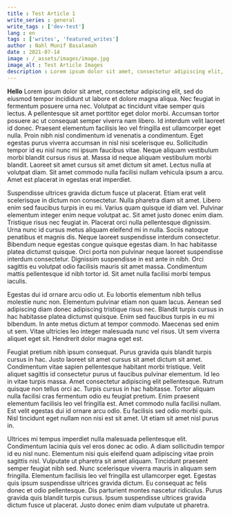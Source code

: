 ```yaml
---
title : Test Article 1
write_series : general
write_tags : ['dev-test']
lang : en
tags : ['writes', 'featured_writes']
author : Nahl Munif Basalamah
date : 2021-07-14
image : /_assets/images/image.jpg
image_alt : Test Article Images
description : Lorem ipsum dolor sit amet, consectetur adipiscing elit, sed do eiusmod tempor incididunt ut labore et dolore magna aliqua. Nec feugiat in fermentum posuere urna nec. Volutpat ac tincidunt vitae semper quis lectus. A pellentesque sit amet porttitor eget dolor morbi. Accumsan tortor posuere ac ut consequat semper viverra nam libero. Id interdum velit laoreet id donec. Praesent elementum facilisis leo vel fringilla est ullamcorper eget nulla. Proin nibh nisl condimentum id venenatis a condimentum. Eget egestas purus viverra accumsan in nisl nisi scelerisque eu.
---
```


**Hello** Lorem ipsum dolor sit amet, consectetur adipiscing elit, sed do eiusmod tempor incididunt ut labore et dolore magna aliqua. Nec feugiat in fermentum posuere urna nec. Volutpat ac tincidunt vitae semper quis lectus. A pellentesque sit amet porttitor eget dolor morbi. Accumsan tortor posuere ac ut consequat semper viverra nam libero. Id interdum velit laoreet id donec. Praesent elementum facilisis leo vel fringilla est ullamcorper eget nulla. Proin nibh nisl condimentum id venenatis a condimentum. Eget egestas purus viverra accumsan in nisl nisi scelerisque eu. Sollicitudin tempor id eu nisl nunc mi ipsum faucibus vitae. Neque aliquam vestibulum morbi blandit cursus risus at. Massa id neque aliquam vestibulum morbi blandit. Laoreet sit amet cursus sit amet dictum sit amet. Lectus nulla at volutpat diam. Sit amet commodo nulla facilisi nullam vehicula ipsum a arcu. Amet est placerat in egestas erat imperdiet.

Suspendisse ultrices gravida dictum fusce ut placerat. Etiam erat velit scelerisque in dictum non consectetur. Nulla pharetra diam sit amet. Libero enim sed faucibus turpis in eu mi. Varius quam quisque id diam vel. Pulvinar elementum integer enim neque volutpat ac. Sit amet justo donec enim diam. Tristique risus nec feugiat in. Placerat orci nulla pellentesque dignissim. Urna nunc id cursus metus aliquam eleifend mi in nulla. Sociis natoque penatibus et magnis dis. Neque laoreet suspendisse interdum consectetur. Bibendum neque egestas congue quisque egestas diam. In hac habitasse platea dictumst quisque. Orci porta non pulvinar neque laoreet suspendisse interdum consectetur. Dignissim suspendisse in est ante in nibh. Orci sagittis eu volutpat odio facilisis mauris sit amet massa. Condimentum mattis pellentesque id nibh tortor id. Sit amet nulla facilisi morbi tempus iaculis.

Egestas dui id ornare arcu odio ut. Eu lobortis elementum nibh tellus molestie nunc non. Elementum pulvinar etiam non quam lacus. Aenean sed adipiscing diam donec adipiscing tristique risus nec. Blandit turpis cursus in hac habitasse platea dictumst quisque. Enim sed faucibus turpis in eu mi bibendum. In ante metus dictum at tempor commodo. Maecenas sed enim ut sem. Vitae ultricies leo integer malesuada nunc vel risus. Ut sem viverra aliquet eget sit. Hendrerit dolor magna eget est.

Feugiat pretium nibh ipsum consequat. Purus gravida quis blandit turpis cursus in hac. Justo laoreet sit amet cursus sit amet dictum sit amet. Condimentum vitae sapien pellentesque habitant morbi tristique. Velit aliquet sagittis id consectetur purus ut faucibus pulvinar elementum. Id leo in vitae turpis massa. Amet consectetur adipiscing elit pellentesque. Rutrum quisque non tellus orci ac. Turpis cursus in hac habitasse. Tortor aliquam nulla facilisi cras fermentum odio eu feugiat pretium. Enim praesent elementum facilisis leo vel fringilla est. Amet commodo nulla facilisi nullam. Est velit egestas dui id ornare arcu odio. Eu facilisis sed odio morbi quis. Nisl tincidunt eget nullam non nisi est sit amet. Ut etiam sit amet nisl purus in.

Ultrices mi tempus imperdiet nulla malesuada pellentesque elit. Condimentum lacinia quis vel eros donec ac odio. A diam sollicitudin tempor id eu nisl nunc. Elementum nisi quis eleifend quam adipiscing vitae proin sagittis nisl. Vulputate ut pharetra sit amet aliquam. Tincidunt praesent semper feugiat nibh sed. Nunc scelerisque viverra mauris in aliquam sem fringilla. Elementum facilisis leo vel fringilla est ullamcorper eget. Egestas quis ipsum suspendisse ultrices gravida dictum. Eu consequat ac felis donec et odio pellentesque. Dis parturient montes nascetur ridiculus. Purus gravida quis blandit turpis cursus. Ipsum suspendisse ultrices gravida dictum fusce ut placerat. Justo donec enim diam vulputate ut pharetra.